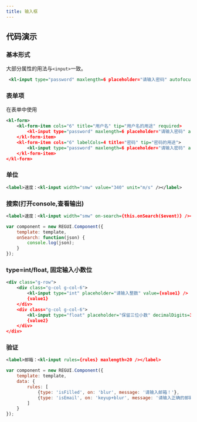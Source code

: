```yaml
---
title: 输入框
---
```


## 代码演示

### 基本形式

大部分属性的用法与`<input>`一致。

<!-- demo_start -->
<div class="m-example"></div>

```xml
 <kl-input type="password" maxlength=6 placeholder="请输入密码" autofocus />
```
<!-- demo_end -->

### 表单项

在表单中使用

<!-- demo_start -->
<div class="m-example"></div>

```xml
<kl-form>
    <kl-form-item cols="6" title="用户名" tip="用户名的用途" required>
        <kl-input type="password" maxlength=6 placeholder="请输入密码" autofocus required />
    </kl-form-item>
    <kl-form-item cols="6" labelCols=4 title="密码" tip="密码的用途">
        <kl-input type="password" maxlength=6 placeholder="请输入密码" autofocus />
    </kl-form-item>
</kl-form>
```
<!-- demo_end -->

### 单位

<!-- demo_start -->
<div class="m-example"></div>

```xml
<label>速度：<kl-input width="smw" value="340" unit="m/s" /></label>
```
<!-- demo_end -->

### 搜索(打开console,查看输出)

<!-- demo_start -->
<div class="m-example"></div>

```xml
<label>速度：<kl-input width="smw" on-search={this.onSearch($event)} /></label>
```

```javascript
var component = new REGUI.Component({
    template: template,
    onSearch: function(json) {
        console.log(json);
    }
});
```
<!-- demo_end -->

### type=int/float, 固定输入小数位

<!-- demo_start -->
<div class="m-example"></div>

```xml
<div class="g-row">
    <div class="g-col g-col-6">
        <kl-input type="int" placeholder="请输入整数" value={value1} />
        {value1}
    </div>
    <div class="g-col g-col-6">
        <kl-input type="float" placeholder="保留三位小数" decimalDigits=3 value={value2} />
        {value2}
    </div>
</div>
```
<!-- demo_end -->

### 验证

<!-- demo_start -->
<div class="m-example"></div>

```xml
<label>邮箱：<kl-input rules={rules} maxlength=20 /></label>
```

```javascript
var component = new REGUI.Component({
    template: template,
    data: {
        rules: [
            {type: 'isFilled', on: 'blur', message: '请输入邮箱！'},
            {type: 'isEmail', on: 'keyup+blur', message: '请输入正确的邮箱！'}
        ]
    }
});
```
<!-- demo_end -->
